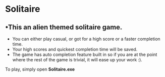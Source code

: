 # Solitaire
## •This an alien themed solitaire game.  
- You can either play casual, or got for a high score or a faster completion time.    
- Your high scores and quickest completion time will be saved.  
- The game has auto completion feature built in so if you are at the point where the rest of the game is trivial, it will ease up your work :).  
  
To play, simply open **Solitaire.exe** 
  
